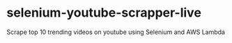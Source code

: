 # selenium-youtube-scrapper-live
Scrape top 10 trending videos on youtube using Selenium and AWS Lambda
